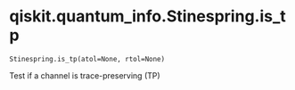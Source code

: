 # qiskit.quantum\_info.Stinespring.is\_tp

`Stinespring.is_tp(atol=None, rtol=None)`

Test if a channel is trace-preserving (TP)
